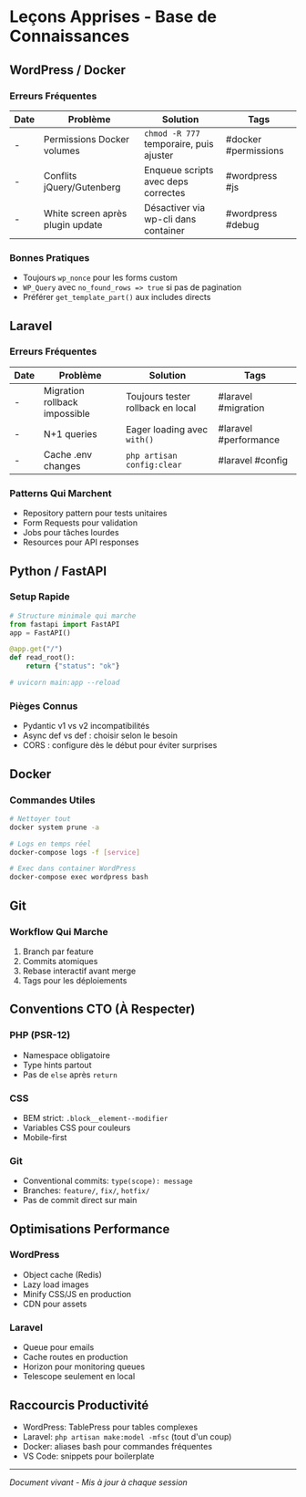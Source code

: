 # Leçons Apprises - Base de Connaissances

## WordPress / Docker

### Erreurs Fréquentes
| Date | Problème | Solution | Tags |
|------|----------|----------|------|
| - | Permissions Docker volumes | `chmod -R 777` temporaire, puis ajuster | #docker #permissions |
| - | Conflits jQuery/Gutenberg | Enqueue scripts avec deps correctes | #wordpress #js |
| - | White screen après plugin update | Désactiver via wp-cli dans container | #wordpress #debug |

### Bonnes Pratiques
- Toujours `wp_nonce` pour les forms custom
- `WP_Query` avec `no_found_rows => true` si pas de pagination
- Préférer `get_template_part()` aux includes directs

## Laravel

### Erreurs Fréquentes
| Date | Problème | Solution | Tags |
|------|----------|----------|------|
| - | Migration rollback impossible | Toujours tester rollback en local | #laravel #migration |
| - | N+1 queries | Eager loading avec `with()` | #laravel #performance |
| - | Cache .env changes | `php artisan config:clear` | #laravel #config |

### Patterns Qui Marchent
- Repository pattern pour tests unitaires
- Form Requests pour validation
- Jobs pour tâches lourdes
- Resources pour API responses

## Python / FastAPI

### Setup Rapide
```python
# Structure minimale qui marche
from fastapi import FastAPI
app = FastAPI()

@app.get("/")
def read_root():
    return {"status": "ok"}

# uvicorn main:app --reload
```

### Pièges Connus
- Pydantic v1 vs v2 incompatibilités
- Async def vs def : choisir selon le besoin
- CORS : configure dès le début pour éviter surprises

## Docker

### Commandes Utiles
```bash
# Nettoyer tout
docker system prune -a

# Logs en temps réel
docker-compose logs -f [service]

# Exec dans container WordPress
docker-compose exec wordpress bash
```

## Git

### Workflow Qui Marche
1. Branch par feature
2. Commits atomiques
3. Rebase interactif avant merge
4. Tags pour les déploiements

## Conventions CTO (À Respecter)

### PHP (PSR-12)
- Namespace obligatoire
- Type hints partout
- Pas de `else` après `return`

### CSS
- BEM strict: `.block__element--modifier`
- Variables CSS pour couleurs
- Mobile-first

### Git
- Conventional commits: `type(scope): message`
- Branches: `feature/`, `fix/`, `hotfix/`
- Pas de commit direct sur main

## Optimisations Performance

### WordPress
- Object cache (Redis)
- Lazy load images
- Minify CSS/JS en production
- CDN pour assets

### Laravel
- Queue pour emails
- Cache routes en production
- Horizon pour monitoring queues
- Telescope seulement en local

## Raccourcis Productivité
- WordPress: TablePress pour tables complexes
- Laravel: `php artisan make:model -mfsc` (tout d'un coup)
- Docker: aliases bash pour commandes fréquentes
- VS Code: snippets pour boilerplate

---
*Document vivant - Mis à jour à chaque session*